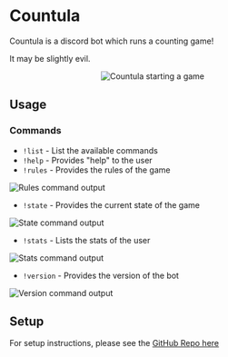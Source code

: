 # Countula

Countula is a discord bot which runs a counting game!

It may be slightly evil.

<p align="center">
  <img src="https://github.com/Zaptross/countula/assets/26305909/2a427bb9-83fc-48b6-be3b-1a4696162ed9" alt="Countula starting a game" />
</p>

## Usage

### Commands

-   `!list` - List the available commands
-   `!help` - Provides "help" to the user
-   `!rules` - Provides the rules of the game

![Rules command output](https://raw.githubusercontent.com/Zaptross/countula/blob/main/readme-assets/rules-image.png)

-   `!state` - Provides the current state of the game

![State command output](https://raw.githubusercontent.com/Zaptross/countula/blob/main/readme-assets/state-image.png)

-   `!stats` - Lists the stats of the user

![Stats command output](https://raw.githubusercontent.com/Zaptross/countula/blob/main/readme-assets/stats-image.png)

-   `!version` - Provides the version of the bot

![Version command output](https://raw.githubusercontent.com/Zaptross/countula/blob/main/readme-assets/version-image.png)

## Setup

For setup instructions, please see the [GitHub Repo here](https://github.com/Zaptross/countula)
